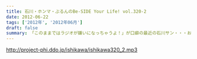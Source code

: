 ```yaml
---
title: 石川・ホンマ・ぶるんのBe-SIDE Your Life! vol.320-2
date: 2012-06-22
tags: ['2012年', '2012年06月']
draft: false
summary: 「このままではラジオが嫌いになっちゃうよ！」が口癖の最近の石川サン・・・お疲れなようですね・・・NAMAE
---
```


http://project-phi.ddo.jp/ishikawa/ishikawa320_2.mp3
